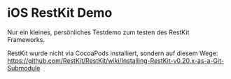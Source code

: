 iOS RestKit Demo
================

Nur ein kleines, persönliches Testdemo zum testen des RestKit Frameworks.


RestKit wurde nicht via CocoaPods installiert, sondern auf diesem Wege:
https://github.com/RestKit/RestKit/wiki/Installing-RestKit-v0.20.x-as-a-Git-Submodule
